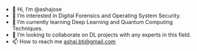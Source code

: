 - 👋 Hi, I’m @ashajose
- 👀 I’m interested in Digital Forensics and Operating System Security.
- 🌱 I’m currently learning Deep Learning and Quantum Computing Techniques.
- 💞️ I’m looking to collaborate on DL projects with any experts in this field.
- 📫 How to reach me ashaj.bti@gmail.com

<!---
ashajose/ashajose is a ✨ special ✨ repository because its `README.md` (this file) appears on your GitHub profile.
You can click the Preview link to take a look at your changes.
--->
